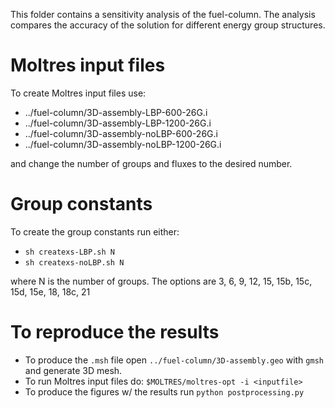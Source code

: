 This folder contains a sensitivity analysis of the fuel-column.
The analysis compares the accuracy of the solution for different energy group structures.

# Moltres input files

To create Moltres input files use:
* ../fuel-column/3D-assembly-LBP-600-26G.i
* ../fuel-column/3D-assembly-LBP-1200-26G.i
* ../fuel-column/3D-assembly-noLBP-600-26G.i
* ../fuel-column/3D-assembly-noLBP-1200-26G.i

and change the number of groups and fluxes to the desired number.


# Group constants

To create the group constants run either:
* ``` sh createxs-LBP.sh N ```
* ``` sh createxs-noLBP.sh N ```

where N is the number of groups.
The options are 3, 6, 9, 12, 15, 15b, 15c, 15d, 15e, 18, 18c, 21


# To reproduce the results

* To produce the ```.msh``` file open ```../fuel-column/3D-assembly.geo``` with ```gmsh``` and generate 3D mesh.
* To run Moltres input files do: ```$MOLTRES/moltres-opt -i <inputfile>```
* To produce the figures w/ the results run ``` python postprocessing.py ```

